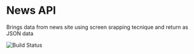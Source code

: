 # News API

Brings data from news site using screen srapping tecnique and return as JSON data

![Build Status]('/news_api.png')